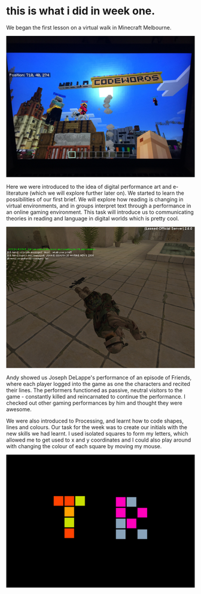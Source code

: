 # this is what i did in week one.

We began the first lesson on a virtual walk in Minecraft Melbourne. 

![](IMG_2927.JPG) 

Here we were introduced to the idea of digital performance art and e-literature (which we will explore further later on). We started to learn the possibilities of our first brief. We will explore how reading is changing in virtual environments, and in groups interpret text through a performance in an online gaming environment. This task will introduce us to communicating theories in reading and language  in digital worlds which is pretty cool.

![](3_dead-whats-your-point.jpg) 

Andy showed us Joseph DeLappe's performance of an episode of Friends, where each player logged into the game as one the characters and recited their lines. The performers functioned as passive, neutral visitors to the game - constantly killed and reincarnated to continue the performance. I checked out other gaming performances by him and thought they were awesome. 

We were also introduced to Processing, and learnt how to code shapes, lines and colours. 
Our task for the week was to create our initials with the new skills we had learnt. I used isolated squares to form my letters, which allowed me to get used to x and y coordinates and I could also play around with changing the colour of each square by moving my mouse. 

![](TR_initials.jpg)

